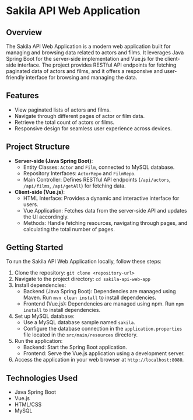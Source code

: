 # Sakila API Web Application

## Overview
The Sakila API Web Application is a modern web application built for managing and browsing data related to actors and films. It leverages Java Spring Boot for the server-side implementation and Vue.js for the client-side interface. The project provides RESTful API endpoints for fetching paginated data of actors and films, and it offers a responsive and user-friendly interface for browsing and managing the data.

## Features
- View paginated lists of actors and films.
- Navigate through different pages of actor or film data.
- Retrieve the total count of actors or films.
- Responsive design for seamless user experience across devices.

## Project Structure
- **Server-side (Java Spring Boot)**:
  - Entity Classes: `Actor` and `Film`, connected to MySQL database.
  - Repository Interfaces: `ActorRepo` and `FilmRepo`.
  - Main Controller: Defines RESTful API endpoints (`/api/actors`, `/api/films`, `/api/getAll`) for fetching data.
- **Client-side (Vue.js)**:
  - HTML Interface: Provides a dynamic and interactive interface for users.
  - Vue Application: Fetches data from the server-side API and updates the UI accordingly.
  - Methods: Handle fetching resources, navigating through pages, and calculating the total number of pages.

## Getting Started
To run the Sakila API Web Application locally, follow these steps:
1. Clone the repository: `git clone <repository-url>`
2. Navigate to the project directory: `cd sakila-api-web-app`
3. Install dependencies:
   - Backend (Java Spring Boot): Dependencies are managed using Maven. Run `mvn clean install` to install dependencies.
   - Frontend (Vue.js): Dependencies are managed using npm. Run `npm install` to install dependencies.
4. Set up MySQL database:
   - Use a MySQL database sample named `sakila`.
   - Configure the database connection in the `application.properties` file located in the `src/main/resources` directory.
5. Run the application:
   - Backend: Start the Spring Boot application.
   - Frontend: Serve the Vue.js application using a development server.
6. Access the application in your web browser at `http://localhost:8080`.

## Technologies Used
- Java Spring Boot
- Vue.js
- HTML/CSS
- MySQL


